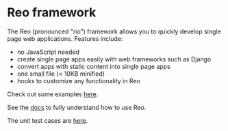# Reo framework

The Reo (pronounced "rio") framework allows you to quickly develop single page web applications.  Features include:
* no JavaScript needed
* create single page apps easily with web frameworks such as Django
* convert apps with static content into single page apps
* one small file (< 10KB minified)
* hooks to customize any functionality in Reo

Check out some examples [here](http://ydotmalik.github.io/reo).

See the [docs](docs/README.md) to fully understand how to use Reo.

The unit test cases are [here](test/README.md).